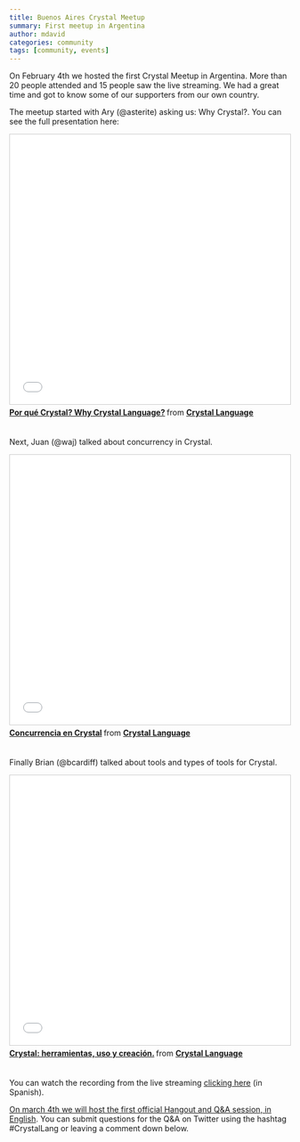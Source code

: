 ```yaml
---
title: Buenos Aires Crystal Meetup
summary: First meetup in Argentina
author: mdavid
categories: community
tags: [community, events]
---
```


On February 4th we hosted the first Crystal Meetup in Argentina.
More than 20 people attended and 15 people saw the live streaming.
We had a great time and got to know some of our supporters from our own country.

The meetup started with Ary (@asterite) asking us: Why Crystal?. You can see the full presentation here:

<iframe src="//www.slideshare.net/slideshow/embed_code/key/sDkZCeQhRCB2iU" width="595" height="485" frameborder="0" marginwidth="0" marginheight="0" scrolling="no" style="border:1px solid #CCC; border-width:1px; margin-bottom:5px; max-width: 100%;" allowfullscreen> </iframe> <div style="margin-bottom:5px"> <strong> <a href="//www.slideshare.net/crystallanguage/por-qu-crystal-why-crystal-language" title="Por qué Crystal? Why Crystal Language?" target="_blank">Por qué Crystal? Why Crystal Language?</a> </strong> from <strong><a target="_blank" href="//www.slideshare.net/crystallanguage">Crystal Language</a></strong> </div>
<br/>

Next, Juan (@waj) talked about concurrency in Crystal.

<iframe src="//www.slideshare.net/slideshow/embed_code/key/3QfKxO5l6wxtf7" width="595" height="485" frameborder="0" marginwidth="0" marginheight="0" scrolling="no" style="border:1px solid #CCC; border-width:1px; margin-bottom:5px; max-width: 100%;" allowfullscreen> </iframe> <div style="margin-bottom:5px"> <strong> <a href="//www.slideshare.net/crystallanguage/concurrencia-en-crystal" title="Concurrencia en Crystal" target="_blank">Concurrencia en Crystal</a> </strong> from <strong><a target="_blank" href="//www.slideshare.net/crystallanguage">Crystal Language</a></strong> </div>
<br/>

Finally Brian (@bcardiff) talked about tools and types of tools for Crystal.

<iframe src="//www.slideshare.net/slideshow/embed_code/key/Isgoudd5GuoxEn" width="595" height="485" frameborder="0" marginwidth="0" marginheight="0" scrolling="no" style="border:1px solid #CCC; border-width:1px; margin-bottom:5px; max-width: 100%;" allowfullscreen> </iframe> <div style="margin-bottom:5px"> <strong> <a href="//www.slideshare.net/crystallanguage/crystal-herramientas-uso-y-creacin" title="Crystal: herramientas, uso y creación." target="_blank">Crystal: herramientas, uso y creación.</a> </strong> from <strong><a target="_blank" href="//www.slideshare.net/crystallanguage">Crystal Language</a></strong> </div>
<br/>

You can watch the recording from the live streaming [clicking here](https://www.youtube.com/watch?v=tVwnduD6V-o) (in Spanish).

[On march 4th we will host the first official Hangout and Q&A session, in English](https://www.youtube.com/watch?v=FNoMAxuaTqM).
You can submit questions for the Q&A on Twitter using the hashtag #CrystalLang or leaving a comment down below.
